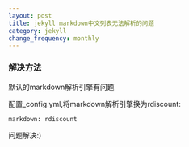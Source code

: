 ```yaml
---
layout: post
title: jekyll markdown中文列表无法解析的问题
category: jekyll
change_frequency: monthly
---
```


### 解决方法
默认的markdown解析引擎有问题

配置_config.yml,将markdown解析引擎换为rdiscount:

    markdown: rdiscount

问题解决:)
